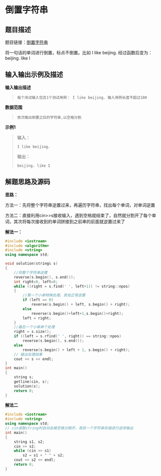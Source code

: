 #  倒置字符串

## 题目描述

题目链接：[倒置字符串](https://www.nowcoder.com/practice/ee5de2e7c45a46a090c1ced2fdc62355?tpId=85&tqId=29867&rp=1&ru=%2Factivity%2Foj&qru=%2Fta%2F2017test%2Fquestion-ranking&tab=answerKey)

将一句话的单词进行倒置，标点不倒置。比如 I like beijing. 经过函数后变为：beijing. like I

## 输入输出示例及描述

**输入输出描述**

> ```
> 每个测试输入包含1个测试用例： I like beijing. 输入用例长度不超过100
> ```

**数据范围**

> ```
> 依次输出倒置之后的字符串,以空格分割
> ```

**示例1**

>输入：
>
>```
>I like beijing.
>```
>
>输出：
>
>```
>beijing. like I
>```

## 解题思路及源码

**思路：**

方法一：先将整个字符串逆置过来，再遍历字符串，找出每个单词，对单词逆置

方法二：直接利用cin>>s接收输入，遇到空格就结束了，自然就分割开了每个单词，其次将每次接收到的单词拼接到之前串的前面就逆置过来了

**解法一：**

```cpp
#include <iostream>
#include <algorithm>
#include <string>
using namespace std;

void solution(string& s)
{ 
    //将整个字符串逆置
    reverse(s.begin(), s.end());
    int right=0, left=0;
    while ((right = s.find(' ', left+1)) != string::npos)
    {
        //第一个小串特殊处理，其他正常逆置
        if (left == 0)
            reverse(s.begin() + left, s.begin() + right);
        else
            reverse(s.begin()+left+1,s.begin()+right); 
        left = right; 
    } 
    //最后一个小串单个处理 
    right = s.size(); 
    if ((left = s.rfind(' ', right)) == string::npos) 
        reverse(s.begin(), s.end());
    else
        reverse(s.begin() + left + 1, s.begin() + right);
    // 输出处理结果
    cout << s << endl; 
}
int main() 
{
    string s; 
    getline(cin, s); 
    solution(s); 
    return 0; 
}
```

**解法二**

```cpp
#include <iostream>
#include <string>
using namespace std;
// cin读取string时自动会被空格分隔开，用另一个字符串存储进行逆序输出
int main()
{
    string s1, s2;
    cin >> s2;
    while (cin >> s1)
        s2 = s1 + " " + s2;
    cout << s2 << endl;
    return 0; 
}
```

